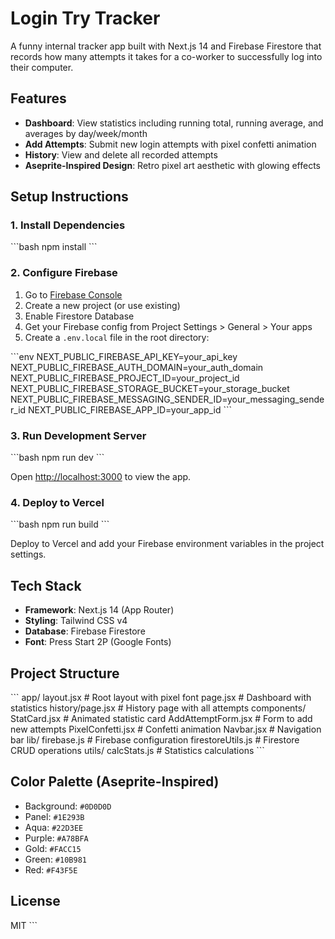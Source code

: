 # Login Try Tracker

A funny internal tracker app built with Next.js 14 and Firebase Firestore that records how many attempts it takes for a co-worker to successfully log into their computer.

## Features

- **Dashboard**: View statistics including running total, running average, and averages by day/week/month
- **Add Attempts**: Submit new login attempts with pixel confetti animation
- **History**: View and delete all recorded attempts
- **Aseprite-Inspired Design**: Retro pixel art aesthetic with glowing effects

## Setup Instructions

### 1. Install Dependencies

\`\`\`bash
npm install
\`\`\`

### 2. Configure Firebase

1. Go to [Firebase Console](https://console.firebase.google.com/)
2. Create a new project (or use existing)
3. Enable Firestore Database
4. Get your Firebase config from Project Settings > General > Your apps
5. Create a `.env.local` file in the root directory:

\`\`\`env
NEXT_PUBLIC_FIREBASE_API_KEY=your_api_key
NEXT_PUBLIC_FIREBASE_AUTH_DOMAIN=your_auth_domain
NEXT_PUBLIC_FIREBASE_PROJECT_ID=your_project_id
NEXT_PUBLIC_FIREBASE_STORAGE_BUCKET=your_storage_bucket
NEXT_PUBLIC_FIREBASE_MESSAGING_SENDER_ID=your_messaging_sender_id
NEXT_PUBLIC_FIREBASE_APP_ID=your_app_id
\`\`\`

### 3. Run Development Server

\`\`\`bash
npm run dev
\`\`\`

Open [http://localhost:3000](http://localhost:3000) to view the app.

### 4. Deploy to Vercel

\`\`\`bash
npm run build
\`\`\`

Deploy to Vercel and add your Firebase environment variables in the project settings.

## Tech Stack

- **Framework**: Next.js 14 (App Router)
- **Styling**: Tailwind CSS v4
- **Database**: Firebase Firestore
- **Font**: Press Start 2P (Google Fonts)

## Project Structure

\`\`\`
app/
  layout.jsx          # Root layout with pixel font
  page.jsx            # Dashboard with statistics
  history/page.jsx    # History page with all attempts
components/
  StatCard.jsx        # Animated statistic card
  AddAttemptForm.jsx  # Form to add new attempts
  PixelConfetti.jsx   # Confetti animation
  Navbar.jsx          # Navigation bar
lib/
  firebase.js         # Firebase configuration
  firestoreUtils.js   # Firestore CRUD operations
utils/
  calcStats.js        # Statistics calculations
\`\`\`

## Color Palette (Aseprite-Inspired)

- Background: `#0D0D0D`
- Panel: `#1E293B`
- Aqua: `#22D3EE`
- Purple: `#A78BFA`
- Gold: `#FACC15`
- Green: `#10B981`
- Red: `#F43F5E`

## License

MIT
\`\`\`

```json file="" isHidden
